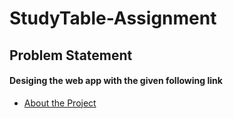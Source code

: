 # StudyTable-Assignment

## Problem Statement

#### Desiging the web app with the given following link

* [About the Project](#about-the-project)
